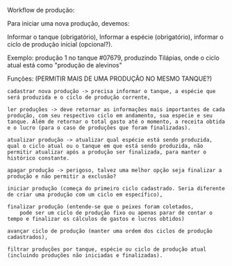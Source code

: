 Workflow de produção:

Para iniciar uma nova produção, devemos:

Informar o tanque (obrigatório),
Informar a espécie (obrigatório),
informar o ciclo de produção inicial (opcional?).

Exemplo:
    produção 1 no tanque #07679, produzindo Tilápias, onde o ciclo atual está como "produção de alevinos"

Funções:
    (PERMITIR MAIS DE UMA PRODUÇÃO NO MESMO TANQUE?)

    cadastrar nova produção -> precisa informar o tanque, a espécie que será produzida e o ciclo de produção corrente,

    ler produções -> deve retornar as informações mais importantes de cada produção, com seu respectivo ciclo em andamento, sua especie e seu tanque. Além de retornar o total gasto até o momento, a receita obtida e o lucro (para o caso de produções que foram finalizadas).

    atualizar produção -> atualizar qual espécie está sendo produzida, qual o ciclo atual ou o tanque em que está sendo produzida, não permitir atualizar após a produção ser finalizada, para manter o histórico constante.

    apagar produção -> perigoso, talvez uma melhor opção seja finalizar a produção e não permitir a exclusão?

    iniciar produção (começa do primeiro ciclo cadastrado. Seria diferente de criar uma produção com um ciclo em específico),

    finalizar produção (entende-se que o peixes foram coletados, 
        pode ser um ciclo de produção fixo ou apenas parar de contar o tempo e finalizar os cálculos de gastos e lucros obtidos)

    avançar ciclo de produção (manter uma ordem dos ciclos de produção cadastrados),

    filtrar produções por tanque, espécie ou ciclo de produção atual (incluindo produções não iniciadas e finalizadas).

